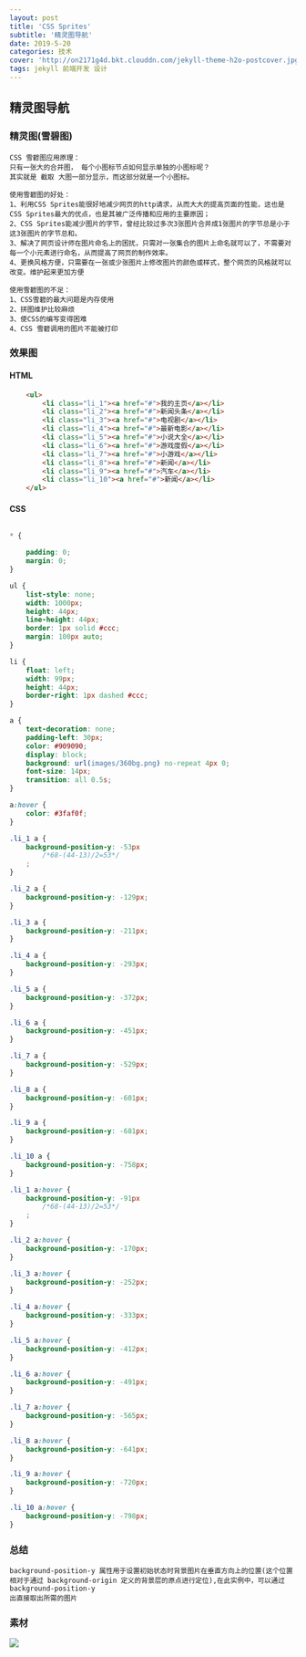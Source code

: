 ```yaml
---
layout: post
title: 'CSS Sprites'
subtitle: '精灵图导航'
date: 2019-5-20
categories: 技术
cover: 'http://on2171g4d.bkt.clouddn.com/jekyll-theme-h2o-postcover.jpg'
tags: jekyll 前端开发 设计
---
```


## 精灵图导航

### 精灵图(雪碧图)
	CSS 雪碧图应用原理：
	只有一张大的合并图， 每个小图标节点如何显示单独的小图标呢？
  	其实就是 截取 大图一部分显示，而这部分就是一个小图标。

	使用雪碧图的好处：
	1、利用CSS Sprites能很好地减少网页的http请求，从而大大的提高页面的性能，这也是CSS Sprites最大的优点，也是其被广泛传播和应用的主要原因； 
	2、CSS Sprites能减少图片的字节，曾经比较过多次3张图片合并成1张图片的字节总是小于这3张图片的字节总和。 
	3、解决了网页设计师在图片命名上的困扰，只需对一张集合的图片上命名就可以了，不需要对每一个小元素进行命名，从而提高了网页的制作效率。 
	4、更换风格方便，只需要在一张或少张图片上修改图片的颜色或样式，整个网页的风格就可以改变。维护起来更加方便 

	使用雪碧图的不足：
	1、CSS雪碧的最大问题是内存使用
	2、拼图维护比较麻烦
	3、使CSS的编写变得困难
	4、CSS 雪碧调用的图片不能被打印



### 效果图

#### HTML

``` html
    <ul>
        <li class="li_1"><a href="#">我的主页</a></li>
        <li class="li_2"><a href="#">新闻头条</a></li>
        <li class="li_3"><a href="#">电视剧</a></li>
        <li class="li_4"><a href="#">最新电影</a></li>
        <li class="li_5"><a href="#">小说大全</a></li>
        <li class="li_6"><a href="#">游戏度假</a></li>
        <li class="li_7"><a href="#">小游戏</a></li>
        <li class="li_8"><a href="#">新闻</a></li>
        <li class="li_9"><a href="#">汽车</a></li>
        <li class="li_10"><a href="#">新闻</a></li>
    </ul>
```

#### CSS

``` css

* {

    padding: 0;
    margin: 0;
}

ul {
    list-style: none;
    width: 1000px;
    height: 44px;
    line-height: 44px;
    border: 1px solid #ccc;
    margin: 100px auto;
}

li {
    float: left;
    width: 99px;
    height: 44px;
    border-right: 1px dashed #ccc;
}

a {
    text-decoration: none;
    padding-left: 30px;
    color: #909090;
    display: block;
    background: url(images/360bg.png) no-repeat 4px 0;
    font-size: 14px;
    transition: all 0.5s;
}

a:hover {
    color: #3faf0f;
}

.li_1 a {
    background-position-y: -53px
        /*68-(44-13)/2=53*/
    ;
}

.li_2 a {
    background-position-y: -129px;
}

.li_3 a {
    background-position-y: -211px;
}

.li_4 a {
    background-position-y: -293px;
}

.li_5 a {
    background-position-y: -372px;
}

.li_6 a {
    background-position-y: -451px;
}

.li_7 a {
    background-position-y: -529px;
}

.li_8 a {
    background-position-y: -601px;
}

.li_9 a {
    background-position-y: -681px;
}

.li_10 a {
    background-position-y: -758px;
}

.li_1 a:hover {
    background-position-y: -91px
        /*68-(44-13)/2=53*/
    ;
}

.li_2 a:hover {
    background-position-y: -170px;
}

.li_3 a:hover {
    background-position-y: -252px;
}

.li_4 a:hover {
    background-position-y: -333px;
}

.li_5 a:hover {
    background-position-y: -412px;
}

.li_6 a:hover {
    background-position-y: -491px;
}

.li_7 a:hover {
    background-position-y: -565px;
}

.li_8 a:hover {
    background-position-y: -641px;
}

.li_9 a:hover {
    background-position-y: -720px;
}

.li_10 a:hover {
    background-position-y: -798px;
}
```
### 总结
	background-position-y 属性用于设置初始状态时背景图片在垂直方向上的位置(这个位置相对于通过 background-origin 定义的背景层的原点进行定位),在此实例中，可以通过background-position-y
	出直接取出所需的图片

### 素材

![](../images/360bg.png)
